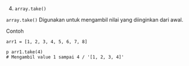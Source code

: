 4. `array.take()`

`array.take()` Digunakan untuk mengambil nilai yang diinginkan dari awal.

Contoh 

```
arr1 = [1, 2, 3, 4, 5, 6, 7, 8]

p arr1.take(4) 
# Mengambil value 1 sampai 4 / '[1, 2, 3, 4]'
```